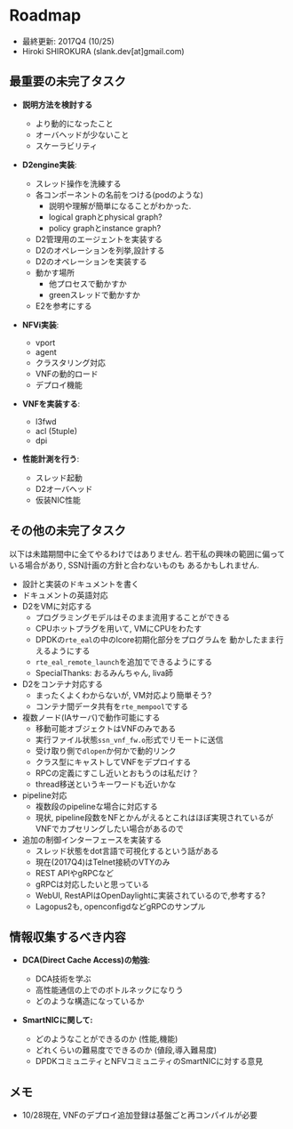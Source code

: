 
# Roadmap

- 最終更新: 2017Q4 (10/25)
- Hiroki SHIROKURA (slank.dev[at]gmail.com)

## 最重要の未完了タスク

- **説明方法を検討する**
	- より動的になったこと
	- オーバヘッドが少ないこと
	- スケーラビリティ

- **D2engine実装**:
	- スレッド操作を洗練する
	- 各コンポーネントの名前をつける(podのような)
		- 説明や理解が簡単になることがわかった.
		- logical graphとphysical graph?
		- policy graphとinstance graph?
	- D2管理用のエージェントを実装する
	- D2のオペレーションを列挙,設計する
	- D2のオペレーションを実装する
	- 動かす場所
		- 他プロセスで動かすか
		- greenスレッドで動かすか
	- E2を参考にする

- **NFVi実装**:
	- vport
	- agent
	- クラスタリング対応
	- VNFの動的ロード
	- デプロイ機能

- **VNFを実装する**:
	- l3fwd
	- acl (5tuple)
	- dpi

- **性能計測を行う**:
	- スレッド起動
	- D2オーバヘッド
	- 仮装NIC性能


## その他の未完了タスク

以下は未踏期間中に全てやるわけではありません.
若干私の興味の範囲に偏っている場合があり, SSN計画の方針と合わないものも
あるかもしれません.

- 設計と実装のドキュメントを書く
- ドキュメントの英語対応
- D2をVMに対応する
	- プログラミングモデルはそのまま流用することができる
	- CPUホットプラグを用いて, VMにCPUをわたす
	- DPDKの``rte_eal``の中のlcore初期化部分をプログラムを
	  動かしたまま行えるようにする
	- ``rte_eal_remote_launch``を追加でできるようにする
	- SpecialThanks: おるみんちゃん, liva師
- D2をコンテナ対応する
	- まったくよくわからないが, VM対応より簡単そう?
	- コンテナ間データ共有を``rte_mempool``でする
- 複数ノード(IAサーバ)で動作可能にする
	- 移動可能オブジェクトはVNFのみである
	- 実行ファイル状態``ssn_vnf_fw.o``形式でリモートに送信
	- 受け取り側で``dlopen``か何かで動的リンク
	- クラス型にキャストしてVNFをデプロイする
	- RPCの定義にすこし近いとおもうのは私だけ？
	- thread移送というキーワードも近いかな
- pipeline対応
	- 複数段のpipelineな場合に対応する
	- 現状, pipeline段数をNFとかんがえるとこれはほぼ実現されているが
    VNFでカプセリングしたい場合があるので
- 追加の制御インターフェースを実装する
	- スレッド状態をdot言語で可視化するという話がある
	- 現在(2017Q4)はTelnet接続のVTYのみ
	- REST APIやgRPCなど
	- gRPCは対応したいと思っている
	- WebUI, RestAPIはOpenDaylightに実装されているので,参考する?
	- Lagopus2も, openconfigdなどgRPCのサンプル


## 情報収集するべき内容

- **DCA(Direct Cache Access)の勉強:**<br>
	- DCA技術を学ぶ
	- 高性能通信の上でのボトルネックになりう
	- どのような構造になっているか

- **SmartNICに関して:**<br>
	- どのようなことができるのか (性能,機能)
	- どれくらいの難易度でできるのか (値段,導入難易度)
	- DPDKコミュニティとNFVコミュニティのSmartNICに対する意見

## メモ

- 10/28現在, VNFのデプロイ追加登録は基盤ごと再コンパイルが必要


